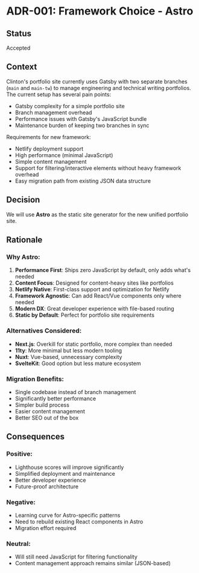 # ADR-001: Framework Choice - Astro

## Status
Accepted

## Context
Clinton's portfolio site currently uses Gatsby with two separate branches (`main` and `main-tw`) to manage engineering and technical writing portfolios. The current setup has several pain points:

- Gatsby complexity for a simple portfolio site
- Branch management overhead
- Performance issues with Gatsby's JavaScript bundle
- Maintenance burden of keeping two branches in sync

Requirements for new framework:
- Netlify deployment support
- High performance (minimal JavaScript)
- Simple content management
- Support for filtering/interactive elements without heavy framework overhead
- Easy migration path from existing JSON data structure

## Decision
We will use **Astro** as the static site generator for the new unified portfolio site.

## Rationale

### Why Astro:
1. **Performance First**: Ships zero JavaScript by default, only adds what's needed
2. **Content Focus**: Designed for content-heavy sites like portfolios
3. **Netlify Native**: First-class support and optimization for Netlify
4. **Framework Agnostic**: Can add React/Vue components only where needed
5. **Modern DX**: Great developer experience with file-based routing
6. **Static by Default**: Perfect for portfolio site requirements

### Alternatives Considered:
- **Next.js**: Overkill for static portfolio, more complex than needed
- **11ty**: More minimal but less modern tooling
- **Nuxt**: Vue-based, unnecessary complexity
- **SvelteKit**: Good option but less mature ecosystem

### Migration Benefits:
- Single codebase instead of branch management
- Significantly better performance
- Simpler build process
- Easier content management
- Better SEO out of the box

## Consequences

### Positive:
- Lighthouse scores will improve significantly
- Simplified deployment and maintenance
- Better developer experience
- Future-proof architecture

### Negative:
- Learning curve for Astro-specific patterns
- Need to rebuild existing React components in Astro
- Migration effort required

### Neutral:
- Will still need JavaScript for filtering functionality
- Content management approach remains similar (JSON-based)